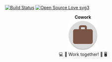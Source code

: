 [![Build Status](https://travis-ci.org/code-schreiber/Cowork.svg?branch=master)](https://travis-ci.org/code-schreiber/Cowork)
[![Open Source Love svg3](https://badges.frapsoft.com/os/v3/open-source.svg?v=103)](https://github.com/ellerbrock/open-source-badges/)

<p align="center">
 <b>Cowork</b>
 <br>
 <img src='https://github.com/code-schreiber/Cowork/raw/master/app/src/main/ic_launcher-web.png' width='100' height='100'/>
 <br>
 💻 💼 Work together! 👥 🖥
</p>
